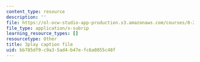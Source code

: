 ```yaml
---
content_type: resource
description: ''
file: https://ol-ocw-studio-app-production.s3.amazonaws.com/courses/8-286-the-early-universe-fall-2013/bb785df9c9a35ad4b47efc6a0855c48f_vKLqWj0FRyc.vtt
file_type: application/x-subrip
learning_resource_types: []
resourcetype: Other
title: 3play caption file
uid: bb785df9-c9a3-5ad4-b47e-fc6a0855c48f
---
```

